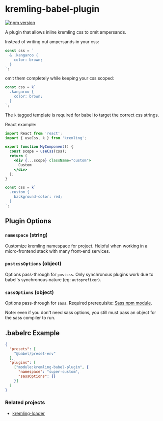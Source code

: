 # kremling-babel-plugin

[![npm version](https://badge.fury.io/js/kremling-babel-plugin.svg)](https://badge.fury.io/js/kremling-babel-plugin)

A plugin that allows inline kremling css to omit ampersands.

Instead of writing out ampersands in your css:

```js
const css = `
  & .kangaroo {
    color: brown;
  }
`;
```

omit them completely while keeping your css scoped:

```js
const css = k`
  .kangaroo {
    color: brown;
  }
`;
```

The `k` tagged template is required for babel to target the correct css strings.

React example:

```jsx
import React from 'react';
import { useCss, k } from 'kremling';

export function MyComponent() {
  const scope = useCss(css);
  return (
    <div {...scope} className="custom">
      Custom
    </div>
  );
}

const css = k`
  .custom {
    background-color: red;
  }
`;
```

## Plugin Options

### `namespace` (string)

Customize kremling namespace for project. Helpful when working in a micro-frontend stack with many
front-end services.

### `postcssOptions` (object)

Options pass-through for `postcss`. Only synchronous plugins work due to babel's synchronous nature
(eg: `autoprefixer`).

### `sassOptions` (object)

Options pass-through for `sass`. Required prerequisite:
[Sass npm module](https://www.npmjs.com/package/sass).

Note: even if you don't need sass options, you still must pass an object for the sass compiler to run.

## .babelrc Example

```json
{
  "presets": [
    "@babel/preset-env"
  ],
  "plugins": [
    ["module:kremling-babel-plugin", {
      "namespace": "super-custom",
      "sassOptions": {}
    }]
  ]
}
```


### Related projects

- [kremling-loader](https://kremling.js.org/walkthrough/kremling-loader.html)